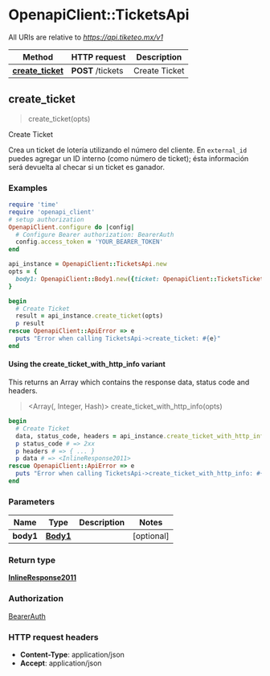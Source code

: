 # OpenapiClient::TicketsApi

All URIs are relative to *https://api.tiketeo.mx/v1*

| Method | HTTP request | Description |
| ------ | ------------ | ----------- |
| [**create_ticket**](TicketsApi.md#create_ticket) | **POST** /tickets | Create Ticket |


## create_ticket

> <InlineResponse2011> create_ticket(opts)

Create Ticket

Crea un ticket de lotería utilizando el número del cliente. En `external_id` puedes agregar un ID interno (como número de ticket); ésta información será devuelta al checar si un ticket es ganador.

### Examples

```ruby
require 'time'
require 'openapi_client'
# setup authorization
OpenapiClient.configure do |config|
  # Configure Bearer authorization: BearerAuth
  config.access_token = 'YOUR_BEARER_TOKEN'
end

api_instance = OpenapiClient::TicketsApi.new
opts = {
  body1: OpenapiClient::Body1.new({ticket: OpenapiClient::TicketsTicket.new({branch_id: 'branch_id_example', amount: 3.56, phone: 'phone_example', phone_confirmation: 'phone_confirmation_example'})}) # Body1 | 
}

begin
  # Create Ticket
  result = api_instance.create_ticket(opts)
  p result
rescue OpenapiClient::ApiError => e
  puts "Error when calling TicketsApi->create_ticket: #{e}"
end
```

#### Using the create_ticket_with_http_info variant

This returns an Array which contains the response data, status code and headers.

> <Array(<InlineResponse2011>, Integer, Hash)> create_ticket_with_http_info(opts)

```ruby
begin
  # Create Ticket
  data, status_code, headers = api_instance.create_ticket_with_http_info(opts)
  p status_code # => 2xx
  p headers # => { ... }
  p data # => <InlineResponse2011>
rescue OpenapiClient::ApiError => e
  puts "Error when calling TicketsApi->create_ticket_with_http_info: #{e}"
end
```

### Parameters

| Name | Type | Description | Notes |
| ---- | ---- | ----------- | ----- |
| **body1** | [**Body1**](Body1.md) |  | [optional] |

### Return type

[**InlineResponse2011**](InlineResponse2011.md)

### Authorization

[BearerAuth](../README.md#BearerAuth)

### HTTP request headers

- **Content-Type**: application/json
- **Accept**: application/json


